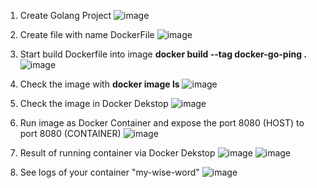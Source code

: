 1. Create Golang Project
   ![image](https://github.com/hanashofiyah/learning-docker/assets/104729134/9830fd7f-fedf-44d1-8819-f211b225b019)

2. Create file with name DockerFile
   ![image](https://github.com/hanashofiyah/learning-docker/assets/104729134/575480fc-cd2e-4d81-92d0-da07101f08b2)

3. Start build Dockerfile into image
   **docker build --tag docker-go-ping .**
   ![image](https://github.com/hanashofiyah/learning-docker/assets/104729134/a92a358d-269d-4f5a-83b2-3f7287b2a3f4)

4. Check the image with **docker image ls**
   ![image](https://github.com/hanashofiyah/learning-docker/assets/104729134/558f0766-ea16-40a9-b492-55e21e11138a)

5. Check the image in Docker Dekstop
   ![image](https://github.com/hanashofiyah/learning-docker/assets/104729134/bc628c05-094c-418f-866f-6456cdaa0dcd)

6. Run image as Docker Container and expose the port 8080 (HOST) to port 8080 (CONTAINER)
    ![image](https://github.com/hanashofiyah/learning-docker/assets/104729134/5d01f7a1-7534-4109-b90a-06312948e4d4)
   
7. Result of running container via Docker Dekstop
    ![image](https://github.com/hanashofiyah/learning-docker/assets/104729134/bf4c32d5-e68b-4ff9-9395-e9d927ae6f39)
    ![image](https://github.com/hanashofiyah/learning-docker/assets/104729134/3eda5f3b-6407-44f1-b6a3-a9a8a1367064)

8. See logs of your container "my-wise-word"
    ![image](https://github.com/hanashofiyah/learning-docker/assets/104729134/0aef5670-b94b-4d67-8923-053140dd499b)
